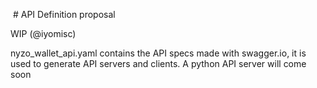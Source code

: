  # API Definition proposal

WIP (@iyomisc)

nyzo_wallet_api.yaml contains the API specs made with swagger.io, it is used to generate API servers and clients.
A python API server will come soon
